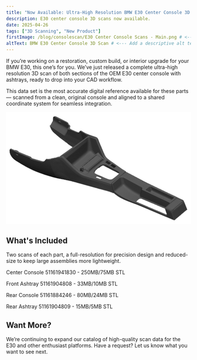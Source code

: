 ```yaml
---
title: "Now Available: Ultra-High Resolution BMW E30 Center Console 3D Scan"
description: E30 center console 3D scans now available.
date: 2025-04-26
tags: ["3D Scanning", "New Product"]
firstImage: /blog/consolescan/E30 Center Console Scans - Main.png # <--- Add this
altText: BMW E30 Center Console 3D Scan # <--- Add a descriptive alt text
---
```

If you’re working on a restoration, custom build, or interior upgrade for your BMW E30, this one’s for you. We’ve just released a complete ultra-high resolution 3D scan of both sections of the OEM E30 center console with ashtrays, ready to drop into your CAD workflow.

This data set is the most accurate digital reference available for these parts — scanned from a clean, original console and aligned to a shared coordinate system for seamless integration.

<img src="./E30 Center Console Scans - Main.png" alt="BMW E30 Center Console 3D Scan">

## What's Included

Two scans of each part, a full-resolution for precision design and reduced-size to keep large assemblies more lightweight. 

Center Console 51161941830 - 250MB/75MB STL

Front Ashtray 51161904808 - 33MB/10MB STL

Rear Console 51161884246 - 80MB/24MB STL

Rear Ashtray 51161904809 - 15MB/5MB STL


## Want More?
We’re continuing to expand our catalog of high-quality scan data for the E30 and other enthusiast platforms. Have a request? Let us know what you want to see next.